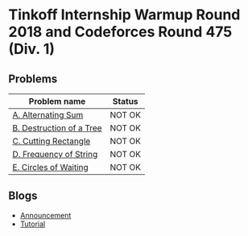 # Tinkoff Internship Warmup Round 2018 and Codeforces Round 475 (Div. 1)

## Problems

|Problem name|Status|
|------------|---------|
| [A. Alternating Sum](problems/A._Alternating_Sum.md)|NOT OK|
| [B. Destruction of a Tree](problems/B._Destruction_of_a_Tree.md)|NOT OK|
| [C. Cutting Rectangle](problems/C._Cutting_Rectangle.md)|NOT OK|
| [D. Frequency of String](problems/D._Frequency_of_String.md)|NOT OK|
| [E. Circles of Waiting](problems/E._Circles_of_Waiting.md)|NOT OK|
## Blogs

- [Announcement](blogs/Announcement.md)
- [Tutorial](blogs/Tutorial.md)
